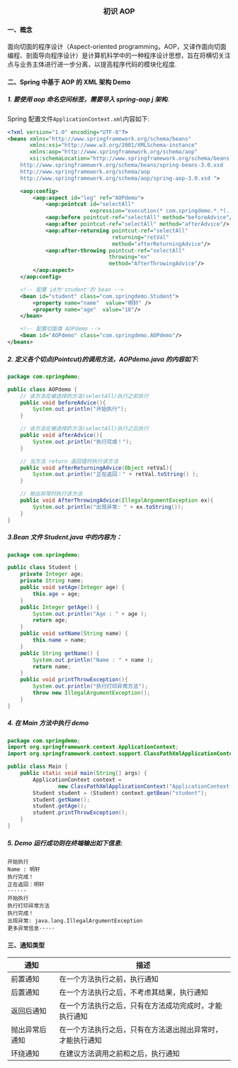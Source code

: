 ### <center>初识 AOP</center>

#### 一、概念
面向切面的程序设计（Aspect-oriented programming，AOP，又译作面向切面编程、剖面导向程序设计）是计算机科学中的一种程序设计思想，旨在将横切关注点与业务主体进行进一步分离，以提高程序代码的模块化程度.

#### 二、Spring 中基于 AOP 的 XML 架构 Demo

##### 1. 要使用 aop 命名空间标签，需要导入 spring-aop j 架构.
Spring 配置文件<code>ApplicationContext.xml</code>内容如下:
```xml
<?xml version="1.0" encoding="UTF-8"?>
<beans xmlns="http://www.springframework.org/schema/beans"
       xmlns:xsi="http://www.w3.org/2001/XMLSchema-instance"
       xmlns:aop="http://www.springframework.org/schema/aop"
       xsi:schemaLocation="http://www.springframework.org/schema/beans
    http://www.springframework.org/schema/beans/spring-beans-3.0.xsd
    http://www.springframework.org/schema/aop
    http://www.springframework.org/schema/aop/spring-aop-3.0.xsd ">

    <aop:config>
        <aop:aspect id="log" ref="AOPdemo">
            <aop:pointcut id="selectAll"
                          expression="execution(* com.springdemo.*.*(..))"/>
            <aop:before pointcut-ref="selectAll" method="beforeAdvice"/>
            <aop:after pointcut-ref="selectAll" method="afterAdvice"/>
            <aop:after-returning pointcut-ref="selectAll"
                                 returning="retVal"
                                 method="afterReturningAdvice"/>
            <aop:after-throwing pointcut-ref="selectAll"
                                throwing="ex"
                                method="AfterThrowingAdvice"/>
        </aop:aspect>
    </aop:config>

    <!-- 配置 id为'student'的 bean -->
    <bean id="student" class="com.springdemo.Student">
        <property name="name"  value="明轩" />
        <property name="age"  value="18"/>
    </bean>

    <!-- 配置切面类 AOPdemo -->
    <bean id="AOPdemo" class="com.springdemo.AOPdemo"/>
</beans>
```

##### 2. 定义各个切点(Pointcut)的调用方法，AOPdemo.java 的内容如下:

```java
package com.springdemo;

public class AOPdemo {
    // 该方法在被选择的方法(selectAll)执行之前执行
    public void beforeAdvice(){
        System.out.println("开始执行");
    }

    // 该方法在被选择的方法(selectAll)执行之后执行
    public void afterAdvice(){
        System.out.println("执行完成！");
    }

    // 当方法 return 返回值时执行该方法
    public void afterReturningAdvice(Object retVal){
        System.out.println("正在返回：" + retVal.toString() );
    }

    // 抛出异常时执行该方法
    public void AfterThrowingAdvice(IllegalArgumentException ex){
        System.out.println("出现异常: " + ex.toString());
    }
}
```

##### 3.Bean 文件 Student.java 中的内容为：

```java
package com.springdemo;

public class Student {
    private Integer age;
    private String name;
    public void setAge(Integer age) {
        this.age = age;
    }
    public Integer getAge() {
        System.out.println("Age : " + age );
        return age;
    }
    public void setName(String name) {
        this.name = name;
    }
    public String getName() {
        System.out.println("Name : " + name );
        return name;
    }
    public void printThrowException(){
        System.out.println("执行打印异常方法");
        throw new IllegalArgumentException();
    }
}
```

##### 4. 在 Main 方法中执行 demo

```java
package com.springdemo;
import org.springframework.context.ApplicationContext;
import org.springframework.context.support.ClassPathXmlApplicationContext;

public class Main {
    public static void main(String[] args) {
        ApplicationContext context =
                new ClassPathXmlApplicationContext("ApplicationContext.xml");
        Student student = (Student) context.getBean("student");
        student.getName();
        student.getAge();
        student.printThrowException();
    }
}
```

##### 5. Demo 运行成功则在终端输出如下信息:

```log
开始执行
Name : 明轩
执行完成！
正在返回：明轩
······
开始执行
执行打印异常方法
执行完成！
出现异常: java.lang.IllegalArgumentException
更多异常信息·····
```

#### 三、通知类型

| 通知 | 描述 |
| -------- | -------------------------------------------- |
| 前置通知  | 在一个方法执行之前，执行通知 |
| 后置通知  | 在一个方法执行之后，不考虑其结果，执行通知 |
|返回后通知| 在一个方法执行之后，只有在方法成功完成时，才能执行通知 |
|抛出异常后通知| 在一个方法执行之后，只有在方法退出抛出异常时，才能执行通知 |
|环绕通知| 在建议方法调用之前和之后，执行通知 |